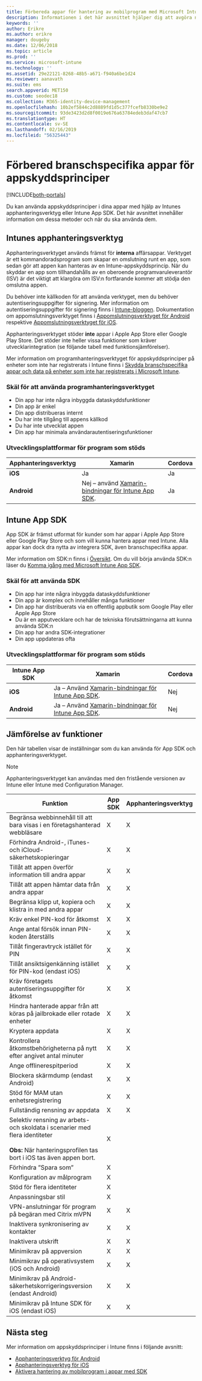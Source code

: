 ```yaml
---
title: Förbereda appar för hantering av mobilprogram med Microsoft Intune
description: Informationen i det här avsnittet hjälper dig att avgöra när du ska använda apphanteringsverktyget och App SDK för att förbereda dina verksamhetsspecifika appar för användning av hanteringsprinciper för mobilappar.
keywords: ''
author: Erikre
ms.author: erikre
manager: dougeby
ms.date: 12/06/2018
ms.topic: article
ms.prod: ''
ms.service: microsoft-intune
ms.technology: ''
ms.assetid: 29e22121-8268-48b5-a671-f940a6be1d24
ms.reviewer: aanavath
ms.suite: ems
search.appverid: MET150
ms.custom: seodec18
ms.collection: M365-identity-device-management
ms.openlocfilehash: 10b2ef5844c2d8889fd1d5c377fcefb8330be9e2
ms.sourcegitcommit: 93de3423d2d8f0019e676a63784edeb3daf47cb7
ms.translationtype: HT
ms.contentlocale: sv-SE
ms.lasthandoff: 02/16/2019
ms.locfileid: "56325443"
---
```

# <a name="prepare-line-of-business-apps-for-app-protection-policies"></a>Förbered branschspecifika appar för appskyddsprinciper

[!INCLUDE[both-portals](./includes/note-for-both-portals.md)]

Du kan använda appskyddsprinciper i dina appar med hjälp av Intunes apphanteringsverktyg eller Intune App SDK. Det här avsnittet innehåller information om dessa metoder och när du ska använda dem.

## <a name="intune-app-wrapping-tool"></a>Intunes apphanteringsverktyg
Apphanteringsverktyget används främst för **interna** affärsappar. Verktyget är ett kommandoradsprogram som skapar en omslutning runt en app, som sedan gör att appen kan hanteras av en Intune-appskyddsprincip. När du skyddar en app som tillhandahålls av en oberoende programvaruleverantör (ISV) är det viktigt att klargöra om ISV:n fortfarande kommer att stödja den omslutna appen.

Du behöver inte källkoden för att använda verktyget, men du behöver autentiseringsuppgifter för signering. Mer information om autentiseringsuppgifter för signering finns i [Intune-bloggen](https://blogs.technet.microsoft.com/enterprisemobility/2015/02/25/how-to-obtain-the-prerequisites-for-the-intune-app-wrapping-tool-for-ios/). Dokumentation om appomslutningsverktyget finns i [Appomslutningsverktyget för Android](app-wrapper-prepare-android.md) respektive [Appomslutningsverktyget för iOS](app-wrapper-prepare-ios.md).

Apphanteringsverktyget stöder **inte** appar i Apple App Store eller Google Play Store. Det stöder inte heller vissa funktioner som kräver utvecklarintegration (se följande tabell med funktionsjämförelser).

Mer information om programhanteringsverktyget för appskyddsprinciper på enheter som inte har registrerats i Intune finns i [Skydda branschspecifika appar och data på enheter som inte har registrerats i Microsoft Intune](apps-add.md).

### <a name="reasons-to-use-the-app-wrapping-tool"></a>Skäl för att använda programhanteringsverktyget
* Din app har inte några inbyggda dataskyddsfunktioner
* Din app är enkel
* Din app distribueras internt
* Du har inte tillgång till appens källkod
* Du har inte utvecklat appen
* Din app har minimala användarautentiseringsfunktioner

### <a name="supported-app-development-platforms"></a>Utvecklingsplattformar för program som stöds

|**Apphanteringsverktyg** | **Xamarin** |**Cordova** |
|------|----|----|
|**iOS** |Ja|Ja|
|**Android**|Nej – använd [Xamarin-bindningar för Intune App SDK](app-sdk-xamarin.md).|Ja|

## <a name="intune-app-sdk"></a>Intune App SDK
App SDK är främst utformat för kunder som har appar i Apple App Store eller Google Play Store och som vill kunna hantera appar med Intune. Alla appar kan dock dra nytta av integrera SDK, även branschspecifika appar.

Mer information om SDK:n finns i [Översikt](app-sdk.md). Om du vill börja använda SDK:n läser du [Komma igång med Microsoft Intune App SDK](app-sdk-get-started.md).

### <a name="reasons-to-use-the-sdk"></a>Skäl för att använda SDK
* Din app har inte några inbyggda dataskyddsfunktioner
* Din app är komplex och innehåller många funktioner
* Din app har distribuerats via en offentlig appbutik som Google Play eller Apple App Store
* Du är en apputvecklare och har de tekniska förutsättningarna att kunna använda SDK:n
* Din app har andra SDK-integrationer
* Din app uppdateras ofta

### <a name="supported-app-development-platforms"></a>Utvecklingsplattformar för program som stöds

|**Intune App SDK** |**Xamarin** |**Cordova**
|------|----|----|
|**iOS**|Ja – Använd [Xamarin-bindningar för Intune App SDK](app-sdk-xamarin.md).|Nej|
|**Android**| Ja – Använd [Xamarin-bindningar för Intune App SDK](app-sdk-xamarin.md).|Nej|

## <a name="feature-comparison"></a>Jämförelse av funktioner
Den här tabellen visar de inställningar som du kan använda för App SDK och apphanteringsverktyget.

> [!NOTE]
> Apphanteringsverktyget kan användas med den fristående versionen av Intune eller Intune med Configuration Manager.

|Funktion|App SDK|Apphanteringsverktyg|
|-----------|---------------------|-----------|
|Begränsa webbinnehåll till att bara visas i en företagshanterad webbläsare|X|X|
|Förhindra Android-, iTunes- och iCloud-säkerhetskopieringar|X|X|
|Tillåt att appen överför information till andra appar|X|X|
|Tillåt att appen hämtar data från andra appar|X|X|
|Begränsa klipp ut, kopiera och klistra in med andra appar|X|X|
|Kräv enkel PIN-kod för åtkomst|X|X|
|Ange antal försök innan PIN-koden återställs|X|X|
|Tillåt fingeravtryck istället för PIN|X|X|
|Tillåt ansiktsigenkänning istället för PIN-kod (endast iOS)|X|X|
|Kräv företagets autentiseringsuppgifter för åtkomst|X|X|
|Hindra hanterade appar från att köras på jailbrokade eller rotade enheter|X|X|
|Kryptera appdata|X|X|
|Kontrollera åtkomstbehörigheterna på nytt efter angivet antal minuter|X|X|
|Ange offlinerespitperiod|X|X|
|Blockera skärmdump (endast Android)|X|X|
|Stöd för MAM utan enhetsregistrering|X|X|
|Fullständig rensning av appdata|X|X|
|Selektiv rensning av arbets- och skoldata i scenarier med flera identiteter <br><br>**Obs:** När hanteringsprofilen tas bort i iOS tas även appen bort.|X||
|Förhindra ”Spara som”|X||
|Konfiguration av målprogram|X||
|Stöd för flera identiteter|X||
|Anpassningsbar stil |X|||
|VPN-anslutningar för program på begäran med Citrix mVPN|X|X| 
|Inaktivera synkronisering av kontakter|X|X|
|Inaktivera utskrift|X|X|
|Minimikrav på appversion|X|X|
|Minimikrav på operativsystem (iOS och Android)|X|X|
|Minimikrav på Android-säkerhetskorrigeringsversion (endast Android)|X|X|
|Minimikrav på Intune SDK för iOS (endast iOS)|X|X|

## <a name="next-steps"></a>Nästa steg

Mer information om appskyddsprinciper i Intune finns i följande avsnitt:

  - [Apphanteringsverktyg för Android](app-wrapper-prepare-android.md)<br>
  - [Apphanteringsverktyg för iOS](app-wrapper-prepare-ios.md)<br>
  - [Aktivera hantering av mobilprogram i appar med SDK](app-sdk.md)
